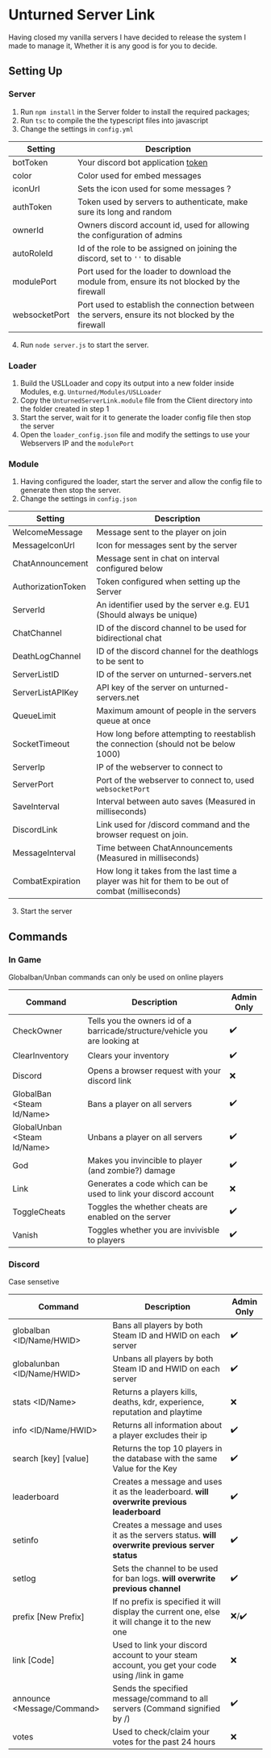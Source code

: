 # Unturned Server Link

Having closed my vanilla servers I have decided to release the system I made to manage it, Whether it is any good is for you to decide.

## Setting Up

### Server

1. Run `npm install` in the Server folder to install the required packages;
2. Run `tsc` to compile the the typescript files into javascript
3. Change the settings in `config.yml`

| Setting       | Description                                                                                                  |
| ------------- | ------------------------------------------------------------------------------------------------------------ |
| botToken      | Your discord bot application [token](https://discordjs.guide/preparations/setting-up-a-bot-application.html) |
| color         | Color used for embed messages                                                                                |
| iconUrl       | Sets the icon used for some messages ?                                                                       |
| authToken     | Token used by servers to authenticate, make sure its long and random                                         |
| ownerId       | Owners discord account id, used for allowing the configuration of admins                                     |
| autoRoleId    | Id of the role to be assigned on joining the discord, set to `''` to disable                                 |
| modulePort    | Port used for the loader to download the module from, ensure its not blocked by the firewall                 |
| websocketPort | Port used to establish the connection between the servers, ensure its not blocked by the firewall            |

4. Run `node server.js` to start the server.

### Loader

1. Build the USLLoader and copy its output into a new folder inside Modules, e.g. `Unturned/Modules/USLLoader`
2. Copy the `UnturnedServerLink.module` file from the Client directory into the folder created in step 1
3. Start the server, wait for it to generate the loader config file then stop the server
4. Open the `loader_config.json` file and modify the settings to use your Webservers IP and the `modulePort`

### Module

1. Having configured the loader, start the server and allow the config file to generate then stop the server.
2. Change the settings in `config.json`

| Setting            | Description                                                                                       |
| ------------------ | ------------------------------------------------------------------------------------------------- |
| WelcomeMessage     | Message sent to the player on join                                                                |
| MessageIconUrl     | Icon for messages sent by the server                                                              |
| ChatAnnouncement   | Message sent in chat on interval configured below                                                 |
| AuthorizationToken | Token configured when setting up the Server                                                       |
| ServerId           | An identifier used by the server e.g. EU1 (Should always be unique)                               |
| ChatChannel        | ID of the discord channel to be used for bidirectional chat                                       |
| DeathLogChannel    | ID of the discord channel for the deathlogs to be sent to                                         |
| ServerListID       | ID of the server on unturned-servers.net                                                          |
| ServerListAPIKey   | API key of the server on unturned-servers.net                                                     |
| QueueLimit         | Maximum amount of people in the servers queue at once                                             |
| SocketTimeout      | How long before attempting to reestablish the connection (should not be below 1000)               |
| ServerIp           | IP of the webserver to connect to                                                                 |
| ServerPort         | Port of the webserver to connect to, used `websocketPort`                                         |
| SaveInterval       | Interval between auto saves (Measured in milliseconds)                                            |
| DiscordLink        | Link used for /discord command and the browser request on join.                                   |
| MessageInterval    | Time between ChatAnnouncements (Measured in milliseconds)                                         |
| CombatExpiration   | How long it takes from the last time a player was hit for them to be out of combat (milliseconds) |

3. Start the server

## Commands

### In Game

Globalban/Unban commands can only be used on online players

| Command                     | Description                                                                 | Admin Only         |
| --------------------------- | --------------------------------------------------------------------------- | ------------------ |
| CheckOwner                  | Tells you the owners id of a barricade/structure/vehicle you are looking at | :heavy_check_mark: |
| ClearInventory              | Clears your inventory                                                       | :heavy_check_mark: |
| Discord                     | Opens a browser request with your discord link                              | :x:                |
| GlobalBan <Steam Id/Name>   | Bans a player on all servers                                                | :heavy_check_mark: |
| GlobalUnban <Steam Id/Name> | Unbans a player on all servers                                              | :heavy_check_mark: |
| God                         | Makes you invincible to player (and zombie?) damage                         | :heavy_check_mark: |
| Link                        | Generates a code which can be used to link your discord account             | :x:                |
| ToggleCheats                | Toggles the whether cheats are enabled on the server                        | :heavy_check_mark: |
| Vanish                      | Toggles whether you are invivisble to players                               | :heavy_check_mark: |

### Discord

Case sensetive

| Command                    | Description                                                                                      | Admin Only             |
| -------------------------- | ------------------------------------------------------------------------------------------------ | ---------------------- |
| globalban <ID/Name/HWID>   | Bans all players by both Steam ID and HWID on each server                                        | :heavy_check_mark:     |
| globalunban <ID/Name/HWID> | Unbans all players by both Steam ID and HWID on each server                                      | :heavy_check_mark:     |
| stats <ID/Name>            | Returns a players kills, deaths, kdr, experience, reputation and playtime                        | :x:                    |
| info <ID/Name/HWID>        | Returns all information about a player excludes their ip                                         | :heavy_check_mark:     |
| search [key] [value]       | Returns the top 10 players in the database with the same Value for the Key                       | :heavy_check_mark:     |
| leaderboard                | Creates a message and uses it as the leaderboard. **will overwrite previous leaderboard**        | :heavy_check_mark:     |
| setinfo                    | Creates a message and uses it as the servers status. **will overwrite previous server status**   | :heavy_check_mark:     |
| setlog                     | Sets the channel to be used for ban logs. **will overwrite previous channel**                    | :heavy_check_mark:     |
| prefix [New Prefix]        | If no prefix is specified it will display the current one, else it will change it to the new one | :x:/:heavy_check_mark: |
| link [Code]                | Used to link your discord account to your steam account, you get your code using /link in game   | :x:                    |
| announce <Message/Command> | Sends the specified message/command to all servers (Command signified by /)                      | :heavy_check_mark:     |
| votes                      | Used to check/claim your votes for the past 24 hours                                             | :x:                    |
